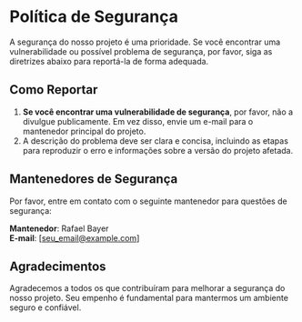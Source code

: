# Política de Segurança

A segurança do nosso projeto é uma prioridade. Se você encontrar uma vulnerabilidade ou possível problema de segurança, por favor, siga as diretrizes abaixo para reportá-la de forma adequada.

## Como Reportar

1. **Se você encontrar uma vulnerabilidade de segurança**, por favor, não a divulgue publicamente. Em vez disso, envie um e-mail para o mantenedor principal do projeto.
2. A descrição do problema deve ser clara e concisa, incluindo as etapas para reproduzir o erro e informações sobre a versão do projeto afetada.

## Mantenedores de Segurança

Por favor, entre em contato com o seguinte mantenedor para questões de segurança:

**Mantenedor**: Rafael Bayer  
**E-mail**: [seu_email@example.com]

## Agradecimentos

Agradecemos a todos os que contribuíram para melhorar a segurança do nosso projeto. Seu empenho é fundamental para mantermos um ambiente seguro e confiável.

